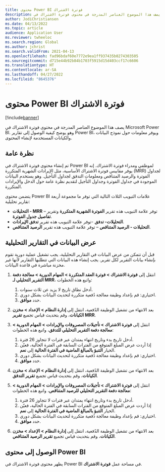 ```yaml
---
title: محتوى Power BI فوترة الاشتراك
description: يصف هذا الموضوع العناصر المدرجة في محتوى فوترة الاشتراك‬ في Microsoft Power BI.
author: JodiChristiansen
ms.date: 04/13/2022
ms.topic: article
audience: Application User
ms.reviewer: twheeloc
ms.search.region: Global
ms.author: jchrist
ms.search.validFrom: 2021-04-13
ms.openlocfilehash: fad96bdaf60e7772e9ea1ff937435b0274303505
ms.sourcegitcommit: d715e44b92b84b1703f5915d15d403ccf17c6606
ms.translationtype: HT
ms.contentlocale: ar-SA
ms.lasthandoff: 04/27/2022
ms.locfileid: "8645376"
---
```

# <a name="subscription-billing-power-bi-content"></a>محتوى Power BI فوترة الاشتراك

[!include[banner](../includes/banner.md)]

يصف هذا الموضوع العناصر المدرجة في محتوى فوترة الاشتراك‬ في Microsoft Power BI. وهو يوضح كيفية الوصول إلى تقارير Power BI، ويوفر معلومات حول نموذج البيانات والكيانات المستخدمة لإنشاء المحتوى. 

## <a name="overview"></a>نظرة عامة

تم إنشاء محتوى فوترة الاشتراك في Power BI لموظفي ومدراء فوترة الاشتراك. إنه يوفر مقاييس فوترة الاشتراك الأساسية، مثل الإيرادات الشهرية المتكررة (MRR) لجداول الفوترة والرصيد المتناقص ومعلومات التدفق لجداول التأجيل. وهو يستخدم البيانات الموجودة في جداول الفوترة وجداول التأجيل لتقديم نظرة عامة حول الدخل والإيرادات المتكررة.

يتضمن محتوى Power BI علامات التبويب الثلاث التالية التي توفر ما مجموعة أربعة تقارير تحليلية: 

- **التحليلات - MRR** – توفر علامة التبويب هذه تقرير **الفوترة الشهرية المتكررة** وتقرير **تفاصيل جدول الفوترة**.
- **التحليلات- تدفق** -توفر علامة التبويب هذه تقرير **تدفق الإيرادات**.
- **التحليلات - الرصيد المتناقص‬** – توفر علامة التبويب هذه تقرير **الرصيد المتناقص‬**.

## <a name="view-data-on-the-analytical-reports"></a>عرض البيانات في التقارير التحليلية

قبل أن تتمكن من عرض البيانات في التقارير التحليلية، يجب تشغيل عملية دورية تقوم بإنشاء بيانات التقرير لكل تقرير. يجب إنشاء هذه البيانات التي تتطلبها التقارير لأنها غير مخزنة مباشرة في قاعدة البيانات. 

1. انتقل إلى **فوترة الاشتراك \> فوترة العقد المتكررة \> المهام الدورية \> معالجة دفعة التقرير التحليلي لـ MRR‬**، واتبع هذه الخطوات:

    1. أدخل نطاق تاريخ لا يزيد عن ثلاث سنوات.
    2. اختياري: قم بإعداد وظيفة معالجة دُفعية متكررة لتحديث البيانات بشكل دوري.
    3. حدد **موافق**.

2. بعد الانتهاء من تشغيل الوظيفة الدُفعية، انتقل إلى **إدارة النظام \> الإعداد \> مخزن الكيانات**، وقم بتحديث قياس تجميع **تقرير MRR**. 
3. انتقل إلى **فوترة الاشتراك \> تأجيلات المصروفات والإيرادات \> المهام الدورية \> معالجة دفعة التقرير التحليلي للتدفق‬‬**، واتبع هذه الخطوات:

    1. أدخل تاريخ بدء وتاريخ انتهاء يمتدان عبر فترات لا تتجاوز 26 فترة. 
    2. إذا أردت عرض المبلغ المتوقع من الفترات السابقة في الفترة الحالية، فعيّن الخيار **التنبؤ بالمبالغ الماضية في الفترة الحالية‬** إلى **نعم**.
    3. اختياري: قم بإعداد وظيفة معالجة دُفعية متكررة لتحديث البيانات بشكل دوري.
    4. حدد **موافق**. 

4. بعد الانتهاء من تشغيل الوظيفة الدُفعية، انتقل إلى **إدارة النظام \> الإعداد \> مخزن الكيانات**، وقم بتحديث قياس تجميع **تقرير التدفق**.
5. انتقل إلى **فوترة الاشتراك \> تأجيلات المصروفات والإيرادات \> المهام الدورية \> معالجة دفعة التقرير التحليلي للرصيد المتناقص‬‬‬**، واتبع هذه الخطوات:

    1. أدخل تاريخ بدء وتاريخ انتهاء يمتدان عبر فترات لا تتجاوز 26 فترة. 
    2. إذا أردت عرض المبلغ المتوقع من الفترات السابقة في الفترة الحالية، فعيّن الخيار **التنبؤ بالمبالغ الماضية في الفترة الحالية‬** إلى **نعم**.
    3. اختياري: قم بإعداد وظيفة معالجة دُفعية متكررة لتحديث البيانات بشكل دوري.
    4. حدد **موافق**.

6. بعد الانتهاء من تشغيل الوظيفة الدُفعية، انتقل إلى **إدارة النظام \> الإعداد \> مخزن الكيانات**، وقم بتحديث قياس تجميع **تقرير الرصيد المتناقص**.

## <a name="accessing-the-power-bi-content"></a>الوصول إلى محتوى Power BI

يظهر محتوى فوترة الاشتراك في Power BI في مساحة عمل **فوترة الاشتراك**.
